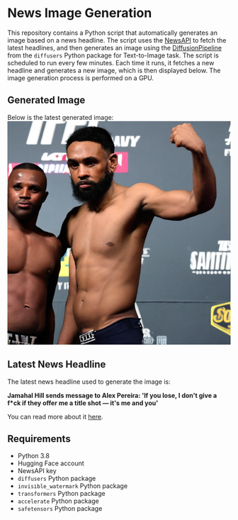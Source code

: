 # News Image Generation
This repository contains a Python script that automatically generates an image based on a news headline. The script uses the [NewsAPI](https://newsapi.org/) to fetch the latest headlines, and then generates an image using the [DiffusionPipeline](https://github.com/huggingface/diffusers) from the `diffusers` Python package for Text-to-Image task.
The script is scheduled to run every few minutes. Each time it runs, it fetches a new headline and generates a new image, which is then displayed below. The image generation process is performed on a GPU.

## Generated Image
Below is the latest generated image:
![Generated Image](image.png)

## Latest News Headline
The latest news headline used to generate the image is:

**Jamahal Hill sends message to Alex Pereira: 'If you lose, I don't give a f*ck if they offer me a title shot — it's me and you'**

You can read more about it [here](https://www.mmafighting.com/2024/6/27/24187576/jamahal-hill-sends-message-alex-pereira-you-lose-dont-give-f-ck-if-offer-me-title-shot-its-me-you).

## Requirements
- Python 3.8
- Hugging Face account
- NewsAPI key
- `diffusers` Python package
- `invisible_watermark` Python package
- `transformers` Python package
- `accelerate` Python package
- `safetensors` Python package

